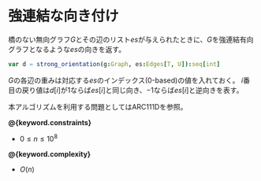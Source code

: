 # 強連結な向き付け

橋のない無向グラフ$G$とその辺のリスト$es$が与えられたときに、$G$を強連結有向グラフとなるような$es$の向きを返す。

```nim
var d = strong_orientation(g:Graph, es:Edges[T, U]):seq[int]
```

$G$の各辺の重みは対応する$es$のインデックス(0-based)の値を入れておく。
$i$番目の戻り値は$d[i]$が1ならば$es[i]$と同じ向き、$-1$ならば$es[i]$と逆向きを表す。

本アルゴリズムを利用する問題としてはARC111Dを参照。


**@{keyword.constraints}**

- $0 \leq n \leq 10^8$

**@{keyword.complexity}**

- $O(n)$

